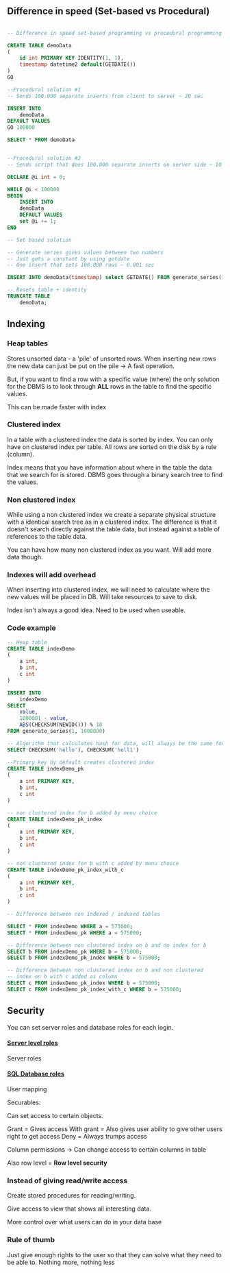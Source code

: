 
## Difference in speed (Set-based vs Procedural)

```SQL

-- Difference in speed set-based programming vs procedural programming

CREATE TABLE demoData
(
	id int PRIMARY KEY IDENTITY(1, 1),
	timestamp datetime2 default(GETDATE())
)
GO

--Procedural solution #1
-- Sends 100.000 separate inserts from client to server ~ 20 sec

INSERT INTO
	demoData
DEFAULT VALUES
GO 100000

SELECT * FROM demoData


--Procedural solution #2
-- Sends script that does 100.000 separate inserts on server side ~ 10 sec

DECLARE @i int = 0;

WHILE @i < 100000
BEGIN
	INSERT INTO
	demoData
	DEFAULT VALUES
	set @i += 1;
END

-- Set based solution

-- Generate series gives values between two numbers
-- Just gets a constant by using getdate
-- One insert that sets 100.000 rows ~ 0.001 sec

INSERT INTO demoData(timestamp) select GETDATE() FROM generate_series(1, 100000)

-- Resets table + identity
TRUNCATE TABLE
	demoData;

```

## Indexing

### Heap tables

Stores unsorted data - a 'pile' of unsorted rows. When inserting new rows the new data can just be put on the pile -> A fast operation.

But, if you want to find a row with a specific value (where) the only solution for the DBMS is to look through **ALL** rows in the table to find the specific values.

This can be made faster with index

### Clustered index

In a table with a clustered index the data is sorted by index. You can only have on clustered index per table. All rows are sorted on the disk by a rule (column).

Index means that you have information about where in the table the data that we search for is stored. DBMS goes through a binary search tree to find the values.

### Non clustered index

While using a non clustered index we create a separate physical structure with a identical search tree as in a clustered index. The difference is that it doesn't search directly against the table data, but instead against a table of references to the table data.

You can have how many non clustered index as you want. Will add more data though.

### Indexes will add overhead

When inserting into clustered index, we will need to calculate where the new values will be placed in DB. Will take resources to save to disk.

Index isn't always a good idea. Need to be used when useable.

### Code example

```SQL
-- Heap table
CREATE TABLE indexDemo
(
	a int,
	b int,
	c int
)

INSERT INTO
	indexDemo
SELECT
	value,
	1000001 - value,
	ABS(CHECKSUM(NEWID())) % 10
FROM generate_series(1, 1000000)

-- Algorithm that calculates hash for data, will always be the same for value
SELECT CHECKSUM('hello'), CHECKSUM('hell1')

--Primary key by default creates clustered index
CREATE TABLE indexDemo_pk
(
	a int PRIMARY KEY,
	b int,
	c int
)

-- non clustered index for b added by menu choice
CREATE TABLE indexDemo_pk_index
(
	a int PRIMARY KEY,
	b int,
	c int
)

-- non clustered index for b with c added by menu choice
CREATE TABLE indexDemo_pk_index_with_c
(
	a int PRIMARY KEY,
	b int,
	c int
)

-- Difference between non indexed / indexed tables

SELECT * FROM indexDemo WHERE a = 575000;
SELECT * FROM indexDemo_pk WHERE a = 575000;

-- Difference between non clustered index on b and no index for b
SELECT b FROM indexDemo_pk WHERE b = 575000;
SELECT b FROM indexDemo_pk_index WHERE b = 575000;

-- Difference between non clustered index on b and non clustered 
-- index on b with c added as column
SELECT c FROM indexDemo_pk_index WHERE b = 575000;
SELECT c FROM indexDemo_pk_index_with_c WHERE b = 575000;
```


## Security

You can set server roles and database roles for each login.

#### [Server level roles](https://learn.microsoft.com/en-us/sql/relational-databases/security/authentication-access/server-level-roles?view=sql-server-ver16)

Server roles
#### [SQL Database roles](https://learn.microsoft.com/en-us/sql/relational-databases/security/authentication-access/database-level-roles?view=sql-server-ver16)

User mapping


Securables:

Can set access to certain objects.

Grant = Gives access
With grant = Also gives user ability to give other users right to get access
Deny = Always trumps access

Column permissions -> Can change access to certain columns in table

Also row level = **Row level security**

### Instead of giving read/write access

Create stored procedures for reading/writing.

Give access to view that shows all interesting data.

More control over what users can do in your data base

### Rule of thumb

Just give enough rights to the user so that they can solve what they need to be able to. Nothing more, nothing less